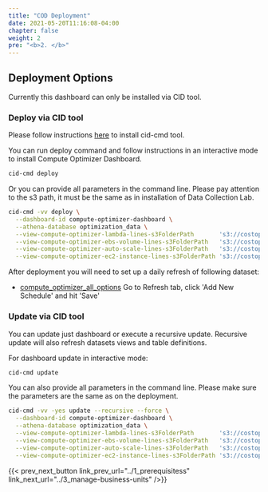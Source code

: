 ```yaml
---
title: "COD Deployment"
date: 2021-05-20T11:16:08-04:00
chapter: false
weight: 2
pre: "<b>2. </b>"
---
```


## Deployment Options
Currently this dashboard can only be installed via CID tool. 


### Deploy via CID tool

Please follow instructions [here](https://github.com/aws-samples/aws-cudos-framework-deployment#how-to-use ) to install cid-cmd tool. 


You can run deploy command and follow instructions in an interactive mode to install Compute Optimizer Dashboard.

```bash
cid-cmd deploy 
```


Or you can provide all parameters in the command line. Please pay attention to the s3 path, it must be the same as in installation of Data Collection Lab.

```bash
cid-cmd -vv deploy \
  --dashboard-id compute-optimizer-dashboard \
  --athena-database optimization_data \
  --view-compute-optimizer-lambda-lines-s3FolderPath       's3://costoptimizationdata{account_id}/Compute_Optimizer/Compute_Optimizer_lambda' \
  --view-compute-optimizer-ebs-volume-lines-s3FolderPath   's3://costoptimizationdata{account_id}/Compute_Optimizer/Compute_Optimizer_ebs_volume' \
  --view-compute-optimizer-auto-scale-lines-s3FolderPath   's3://costoptimizationdata{account_id}/Compute_Optimizer/Compute_Optimizer_auto_scale' \
  --view-compute-optimizer-ec2-instance-lines-s3FolderPath 's3://costoptimizationdata{account_id}/Compute_Optimizer/Compute_Optimizer_ec2_instance'
```

After deployment you will need to set up a daily refresh of following dataset:
* [compute_optimizer_all_options](https://quicksight.aws.amazon.com/sn/data-sets/compute_optimizer_all_options/view) 
Go to Refresh tab, click 'Add New Schedule' and hit 'Save'


### Update via CID tool


You can update just dashboard or execute a recursive update. Recursive update will also refresh datasets views and table definitions.

For dashboard update in interactive mode: 

```bash
cid-cmd update 
```

You can also provide all parameters in the command line. Please make sure the parameters are the same as on the deployment. 

```bash
cid-cmd -vv -yes update --recursive --force \
  --dashboard-id compute-optimizer-dashboard \
  --athena-database optimization_data \
  --view-compute-optimizer-lambda-lines-s3FolderPath       's3://costoptimizationdata{account_id}/Compute_Optimizer/Compute_Optimizer_lambda' \
  --view-compute-optimizer-ebs-volume-lines-s3FolderPath   's3://costoptimizationdata{account_id}/Compute_Optimizer/Compute_Optimizer_ebs_volume' \
  --view-compute-optimizer-auto-scale-lines-s3FolderPath   's3://costoptimizationdata{account_id}/Compute_Optimizer/Compute_Optimizer_auto_scale' \
  --view-compute-optimizer-ec2-instance-lines-s3FolderPath 's3://costoptimizationdata{account_id}/Compute_Optimizer/Compute_Optimizer_ec2_instance'
```




{{< prev_next_button link_prev_url="../1_prerequisitess" link_next_url="../3_manage-business-units" />}}